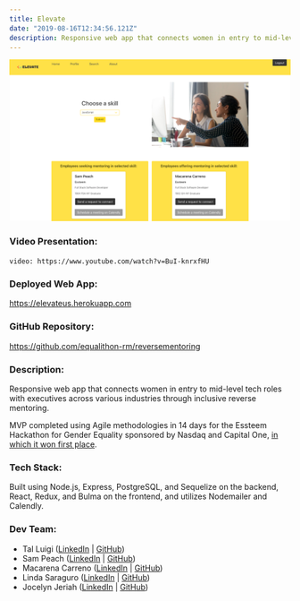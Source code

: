 ```yaml
---
title: Elevate
date: "2019-08-16T12:34:56.121Z"
description: Responsive web app that connects women in entry to mid-level tech roles with executives across various industries through inclusive reverse mentoring.
---
```


![Elevate Screenshot](./elevate.png)

### Video Presentation:

`video: https://www.youtube.com/watch?v=BuI-knrxfHU`

### Deployed Web App:

https://elevateus.herokuapp.com

### GitHub Repository:

https://github.com/equalithon-rm/reversementoring

### Description:

Responsive web app that connects women in entry to mid-level tech roles with executives across various industries through inclusive reverse mentoring.

MVP completed using Agile methodologies in 14 days for the Essteem Hackathon for Gender Equality sponsored by Nasdaq and Capital One, [in which it won first place](https://www.equalithon.io/past-challenges/project-one-6dt56).

### Tech Stack:

Built using Node.js, Express, PostgreSQL, and Sequelize on the backend, React, Redux, and Bulma on the frontend, and utilizes Nodemailer and Calendly.

### Dev Team:

- Tal Luigi ([LinkedIn](https://www.linkedin.com/in/talluigi) | [GitHub](https://github.com/luigilegion))
- Sam Peach ([LinkedIn](https://www.linkedin.com/in/sam-peach) | [GitHub](https://github.com/sam-peach))
- Macarena Carreno ([LinkedIn](https://www.linkedin.com/in/mcarrenog) | [GitHub](https://github.com/macarenacarreno))
- Linda Saraguro ([LinkedIn](https://www.linkedin.com/in/linda-saraguro-123524122) | [GitHub](https://github.com/saragurol))
- Jocelyn Jeriah ([LinkedIn](https://www.linkedin.com/in/jocelynjeriah) | [GitHub](https://github.com/luminousbeam))
